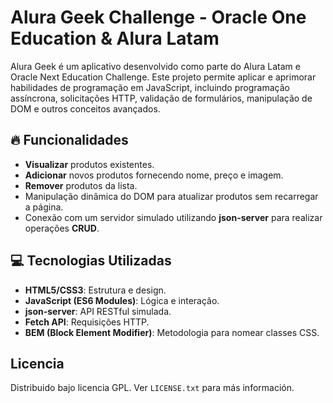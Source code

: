 # Alura Geek Challenge - Oracle One Education & Alura Latam

Alura Geek é um aplicativo desenvolvido como parte do Alura Latam e Oracle Next Education Challenge. Este projeto permite aplicar e aprimorar habilidades de programação em JavaScript, incluindo programação assíncrona, solicitações HTTP, validação de formulários, manipulação de DOM e outros conceitos avançados.

## 🔥 Funcionalidades

- **Visualizar** produtos existentes.
- **Adicionar** novos produtos fornecendo nome, preço e imagem.
- **Remover** produtos da lista.
- Manipulação dinâmica do DOM para atualizar produtos sem recarregar a página.
- Conexão com um servidor simulado utilizando **json-server** para realizar operações **CRUD**.

## 💻 Tecnologias Utilizadas

- **HTML5/CSS3**: Estrutura e design.
- **JavaScript (ES6 Modules)**: Lógica e interação.
- **json-server**: API RESTful simulada.
- **Fetch API**: Requisições HTTP.
- **BEM (Block Element Modifier)**: Metodologia para nomear classes CSS.



## Licencia

Distribuido bajo licencia GPL. Ver `LICENSE.txt` para más información.
